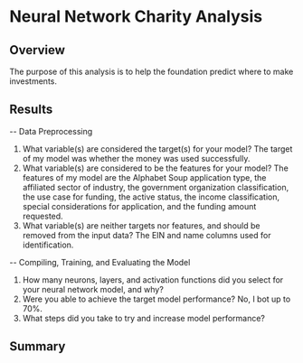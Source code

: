 # Neural Network Charity Analysis
## Overview
The purpose of this analysis is to help the foundation predict where to make investments.
## Results
-- Data Preprocessing
1. What variable(s) are considered the target(s) for your model?  The target of my model was whether the money was used successfully.  
2. What variable(s) are considered to be the features for your model?  The features of my model are the Alphabet Soup application type, the affiliated sector of industry, the government organization classification, the use case for funding, the active status, the income classification, special considerations for application, and the funding amount requested.
3. What variable(s) are neither targets nor features, and should be removed from the input data? The EIN and name columns used for identification.

-- Compiling, Training, and Evaluating the Model
1. How many neurons, layers, and activation functions did you select for your neural network model, and why?  
2. Were you able to achieve the target model performance?  No, I bot up to 70%.
3. What steps did you take to try and increase model performance?
## Summary
